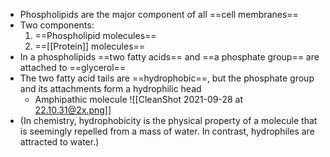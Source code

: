 - Phospholipids are the major component of all ==cell membranes==
- Two components:
	1. ==Phospholipid molecules==
	2. ==[[Protein]] molecules==
- In a phospholipids ==two fatty acids== and ==a phosphate group== are attached to ==glycerol==
- The two fatty acid tails are ==hydrophobic==, but the phosphate group and its attachments form a hydrophilic head
	- Amphipathic molecule
![[CleanShot 2021-09-28 at 22.10.31@2x.png]]
- (In chemistry, hydrophobicity is the physical property of a molecule that is seemingly repelled from a mass of water. In contrast, hydrophiles are attracted to water.)